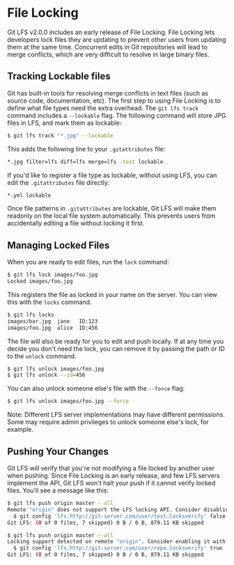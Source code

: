 # File Locking

Git LFS v2.0.0 includes an early release of File Locking. File Locking lets
developers lock files they are updating to prevent other users from updating
them at the same time. Concurrent edits in Git repositories will lead to merge
conflicts, which are very difficult to resolve in large binary files.

## Tracking Lockable files

Git has built-in tools for resolving merge conflicts in text files (such as
source code, documentation, etc). The first step to using File Locking is to
define what file types need the extra overhead. The `git lfs track` command
includes a `--lockable` flag. The following command will store JPG files in LFS,
and mark them as lockable:

```sh
$ git lfs track "*.jpg" --lockable
```

This adds the following line to your `.gitattributes` file:

```sh
*.jpg filter=lfs diff=lfs merge=lfs -text lockable
```

If you'd like to register a file type as lockable, without using LFS, you can
edit the `.gitattributes` file directly:

```sh
*.yml lockable
```

Once file patterns in `.gitattributes` are lockable, Git LFS will make them
readonly on the local file system automatically. This prevents users from
accidentally editing a file without locking it first.

## Managing Locked Files

When you are ready to edit files, run the `lock` command:

```sh
$ git lfs lock images/foo.jpg
Locked images/foo.jpg
```

This registers the file as locked in your name on the server. You can view this
with the `locks` command.

```sh
$ git lfs locks
images/bar.jpg  jane   ID:123
images/foo.jpg  alice  ID:456
```

The file will also be ready for you to edit and push locally. If at any time
you decide you don't need the lock, you can remove it by passing the path or ID
to the `unlock` command.

```sh
$ git lfs unlock images/foo.jpg
$ git lfs unlock --id=456
```

You can also unlock someone else's file with the `--force` flag:

```sh
$ git lfs unlock images/foo.jpg --force
```

Note: Different LFS server implementations may have different permissions. Some
may require admin privileges to unlock someone else's lock, for example.

## Pushing Your Changes

Git LFS will verify that you're not modifying a file locked by another user when
pushing. Since File Locking is an early release, and few LFS servers implement
the API, Git LFS won't halt your push if it cannot verify locked files. You'll
see a message like this:

```sh
$ git lfs push origin master --all
Remote "origin" does not support the LFS locking API. Consider disabling it with:
  $ git config 'lfs.http://git-server.com/user/test.locksverify' false
Git LFS: (0 of 0 files, 7 skipped) 0 B / 0 B, 879.11 KB skipped
```

```sh
$ git lfs push origin master --all
Locking support detected on remote "origin". Consider enabling it with:
  $ git config 'lfs.http://git-server.com/user/repo.locksverify' true
Git LFS: (0 of 0 files, 7 skipped) 0 B / 0 B, 879.11 KB skipped
```